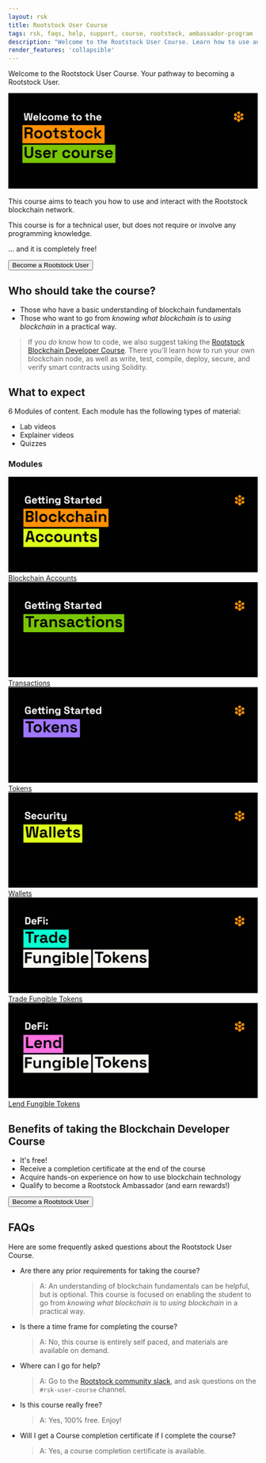 ```yaml
---
layout: rsk
title: Rootstock User Course
tags: rsk, faqs, help, support, course, rootstock, ambassador-program
description: "Welcome to the Rootstock User Course. Learn how to use and interact with the Rootstock blockchain network!"
render_features: 'collapsible'
---
```


Welcome to the Rootstock User Course.
Your pathway to becoming a Rootstock User.

![blockchain-developer-banner](/assets/img/courses/user-course-modules/welcome.jpg)

This course aims to teach you how to use and interact with the Rootstock blockchain network.

This course is for a technical user, but does not require or involve any programming knowledge.

... and it is completely free!

<a href="https://rsk.thinkific.com/courses/blockchain-user/" target="_blank">
  <button class="orange-button">Become a Rootstock User</button>
</a>

## Who should take the course?

* Those who have a basic understanding of blockchain fundamentals
* Those who want to go from *knowing what blockchain is* to *using blockchain* in a practical way.

> If you *do* know how to code, we also suggest taking the
> [Rootstock Blockchain Developer Course](https://rsk.thinkific.com/courses/blockchain-developer/).
> There you'll learn how to run your own blockchain node, as well as
> write, test, compile, deploy, secure, and verify smart contracts using Solidity.

## What to expect

6 Modules of content.
Each module has the following types of material:

* Lab videos
* Explainer videos
* Quizzes

### Modules

<div class="owl-carousel owl-theme">
   <div class="item">
      <a href="https://rsk.thinkific.com/courses/blockchain-user/" target="blank">
      <img src="/assets/img/courses/user-course-modules/blockchain_accounts.jpg" alt="moduleOne">
      <a class="module-name" href="https://rsk.thinkific.com/courses/blockchain-user/" target="blank">Blockchain Accounts</a>
      </a>
   </div>
   <div class="item">
      <a href="https://rsk.thinkific.com/courses/blockchain-user/" target="blank">
      <img src="/assets/img/courses/user-course-modules/transaction.jpg" alt="moduleTwo">
      <a class="module-name" href="https://rsk.thinkific.com/courses/blockchain-user/" target="blank">Transactions</a>
      </a>
   </div>
   <div class="item">
      <a href="https://rsk.thinkific.com/courses/blockchain-user/" target="blank">
      <img src="/assets/img/courses/user-course-modules/getting_tokens.jpg" alt="moduleThree">
      <a class="module-name" href="https://rsk.thinkific.com/courses/blockchain-user/" target="blank">Tokens</a>
      </a>
   </div>
   <div class="item">
      <a href="https://rsk.thinkific.com/courses/blockchain-user/" target="blank">
      <img src="/assets/img/courses/user-course-modules/security_wallets.jpg" alt="moduleFour">
      <a class="module-name" href="https://rsk.thinkific.com/courses/blockchain-user/" target="blank">Wallets</a>
      </a>
   </div>
   <div class="item">
      <a href="https://rsk.thinkific.com/courses/blockchain-user/" target="blank">
      <img src="/assets/img/courses/user-course-modules/trade_fungible_tokens.jpg" alt="moduleFive">
      <a class="module-name" href="https://rsk.thinkific.com/courses/blockchain-user/" target="blank">Trade Fungible Tokens</a>
      </a>
   </div>
   <div class="item">
      <a href="https://rsk.thinkific.com/courses/blockchain-user/" target="blank">
      <img src="/assets/img/courses/user-course-modules/lend_fungible_tokens.jpg" alt="moduleSix">
      <a class="module-name" href="https://rsk.thinkific.com/courses/blockchain-user/" target="blank">Lend Fungible Tokens</a>
      </a>
   </div>
</div>

## Benefits of taking the Blockchain Developer Course

* It's free!
* Receive a completion certificate at the end of the course
* Acquire hands-on experience on how to use blockchain technology
* Qualify to become a Rootstock Ambassador (and earn rewards!)

<a href="https://rsk.thinkific.com/courses/blockchain-user/" target="_blank">
  <button class="orange-button">Become a Rootstock User</button>
</a>

## FAQs

Here are some frequently asked questions about the
Rootstock User Course.

[](#top "collapsible")
- Are there any prior requirements for taking the course?
  > A: 
  > An understanding of blockchain fundamentals can be helpful, but is optional.
  > This course is focused on enabling the student to go from *knowing what blockchain is* to *using 
  > blockchain* in a practical way.
- Is there a time frame for completing the course? 
  > A:
  > No, this course is entirely self paced, and materials are available on demand.
- Where can I go for help?
  > A:
  > Go to the [Rootstock community slack](https://rsk.co/slack),
  > and ask questions on the `#rsk-user-course` channel.
- Is this course really free?
  > A:
  > Yes, 100% free. Enjoy!
- Will I get a Course completion certificate if I complete the course?
  > A: 
  > Yes, a course completion certificate is available.